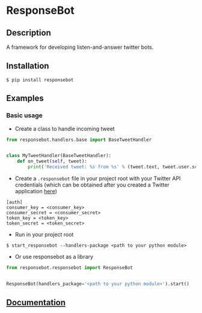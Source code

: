 # ResponseBot

## Description
A framework for developing listen-and-answer twitter bots.

## Installation
```
$ pip install responsebot
```

## Examples
### Basic usage
* Create a class to handle incoming tweet

```python
from responsebot.handlers.base import BaseTweetHandler


class MyTweetHandler(BaseTweetHandler):
    def on_tweet(self, tweet):
        print('Received tweet: %s from %s' % (tweet.text, tweet.user.screen_name))
```

* Create a `.responsebot` file in your project root with your Twitter API credentials (which can be obtained after you created a Twitter application [here](https://apps.twitter.com/))

```
[auth]
consumer_key = <consumer_key>
consumer_secret = <consumer_secret>
token_key = <token_key>
token_secret = <token_secret>
```

* Run in your project root

```
$ start_responsebot --handlers-package <path to your python module>
```

* Or use responsebot as a library

```python
from responsebot.responsebot import ResponseBot


ResponseBot(handlers_package='<path to your python module>').start()
```

## [Documentation](http://responsebot.readthedocs.org)

